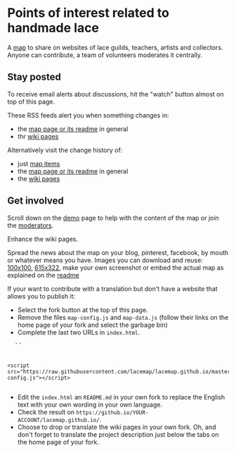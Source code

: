 Points of interest related to handmade lace
===========================================

A [map] to share on websites of lace guilds, teachers, artists and collectors.
Anyone can contribute, a team of volunteers moderates it centrally.

Stay posted
-----------

To receive email alerts about discussions, hit the "watch" button almost on top of this page.

These RSS feeds alert you when something changes in:
* the [map page or its readme](https://github.com/lacemap/lacemap.github.io/commits/master.atom) in general
* thr [wiki pages](https://github.com/lacemap/lacemap.github.io/wiki.atom)

Alternatively visit the change history of:
* just [map items](https://github.com/lacemap/lacemap.github.io/commits/master/map-data.js)
* the [map page or its readme](https://github.com/lacemap/lacemap.github.io/commits/master) in general
* the [wiki pages](https://github.com/lacemap/lacemap.github.io/wiki/_history)

Get involved
------------

Scroll down on the [demo] page to help with the content of the map or join the [moderators].

Enhance the wiki pages.

Spread the news about the map on your blog, pinterest, facebook, by mouth or whatever means you have.
Images you can download and reuse: [100x100](https://avatars3.githubusercontent.com/u/16852616),
[615x322](http://www.lokk.nl/images/musea/museakaart.png), make your own screenshot
or embed the actual map as explained on the [readme](https://github.com/lacemap/lacemap.github.io/)

If your want to contribute with a translation but don't have a website that allows you to publish it:

* Select the fork button at the top of this page.
* Remove the files `map-config.js` and `map-data.js` (follow their links on the home page of your fork and select the garbage bin)
* Complete the last two URLs in `index.html`.
<pre>
  `<script src="https://raw.githubusercontent.com/lacemap/lacemap.github.io/master/map-data.js"></script>`
  `<script src="https://raw.githubusercontent.com/lacemap/lacemap.github.io/master/map-config.js"></script>`
</pre>
* Edit the `index.html` an `README.md` in your own fork to replace the English text with your own wording in your own language.
* Check the result on `https://github.io/YOUR-ACCOUNT/lacemap.github.io/`.
* Choose to drop or translate the wiki pages in your own fork.
  Oh, and don't forget to translate the project description just below the tabs on the home page of your fork.

[fork]: https://github.com/lacemap/lacemap.github.io/#fork-destination-box
[map]: http://lacemap.github.io/
[demo]: http://lacemap.github.io/
[readme]: https://github.com/lacemap/lacemap.github.io
[moderators]: https://github.com/orgs/lacemap/teams/moderators